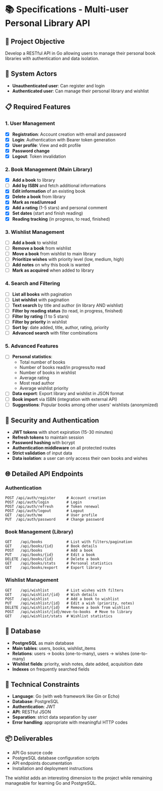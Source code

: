 # 📚 Specifications - Multi-user Personal Library API

## 🎯 Project Objective

Develop a RESTful API in Go allowing users to manage their personal book libraries with authentication and data isolation.

## 👥 System Actors

- **Unauthenticated user**: Can register and login
- **Authenticated user**: Can manage their personal library and wishlist

## 📋 Required Features

### 1. **User Management**

- [x] **Registration**: Account creation with email and password
- [x] **Login**: Authentication with Bearer token generation
- [x] **User profile**: View and edit profile
- [x] **Password change**
- [x] **Logout**: Token invalidation

### 2. **Book Management (Main Library)**

- [x] **Add a book** to library
- [ ] **Add by ISBN** and fetch additional informations
- [x] **Edit information** of an existing book
- [x] **Delete a book** from library
- [x] **Mark as read/unread**
- [x] **Add a rating** (1-5 stars) and personal comment
- [x] **Set dates** (start and finish reading)
- [x] **Reading tracking** (in progress, to read, finished)

### 3. **Wishlist Management**

- [ ] **Add a book** to wishlist
- [ ] **Remove a book** from wishlist
- [ ] **Move a book** from wishlist to main library
- [ ] **Prioritize wishes** with priority level (low, medium, high)
- [ ] **Add notes** on why this book is wanted
- [ ] **Mark as acquired** when added to library

### 4. **Search and Filtering**

- [ ] **List all books** with pagination
- [ ] **List wishlist** with pagination
- [ ] **Text search** by title and author (in library AND wishlist)
- [ ] **Filter by reading status** (to read, in progress, finished)
- [ ] **Filter by rating** (1 to 5 stars)
- [ ] **Filter by priority** in wishlist
- [ ] **Sort by**: date added, title, author, rating, priority
- [ ] **Advanced search** with filter combinations

### 5. **Advanced Features**

- [ ] **Personal statistics**:
  - Total number of books
  - Number of books read/in progress/to read
  - Number of books in wishlist
  - Average rating
  - Most read author
  - Average wishlist priority
- [ ] **Data export**: Export library and wishlist in JSON format
- [ ] **Book import** via ISBN (integration with external API)
- [ ] **Suggestions**: Popular books among other users' wishlists (anonymized)

## 🔐 Security and Authentication

- **JWT tokens** with short expiration (15-30 minutes)
- **Refresh tokens** to maintain session
- **Password hashing** with bcrypt
- **Authentication middleware** on all protected routes
- **Strict validation** of input data
- **Data isolation**: a user can only access their own books and wishes

## 🌐 Detailed API Endpoints

### Authentication

```
POST /api/auth/register     # Account creation
POST /api/auth/login        # Login
POST /api/auth/refresh      # Token renewal
POST /api/auth/logout       # Logout
GET  /api/auth/me           # User profile
PUT  /api/auth/password     # Change password
```

### Book Management (Library)

```
GET    /api/books           # List with filters/pagination
GET    /api/books/{id}      # Book details
POST   /api/books           # Add a book
PUT    /api/books/{id}      # Edit a book
DELETE /api/books/{id}      # Delete a book
GET    /api/books/stats     # Personal statistics
GET    /api/books/export    # Export library
```

### Wishlist Management

```
GET    /api/wishlist        # List wishes with filters
GET    /api/wishlist/{id}   # Wish details
POST   /api/wishlist        # Add a book to wishlist
PUT    /api/wishlist/{id}   # Edit a wish (priority, notes)
DELETE /api/wishlist/{id}   # Remove a book from wishlist
POST   /api/wishlist/{id}/move-to-books  # Move to library
GET    /api/wishlist/stats  # Wishlist statistics
```

## 💾 Database

- **PostgreSQL** as main database
- **Main tables**: users, books, wishlist_items
- **Relations**: users → books (one-to-many), users → wishes (one-to-many)
- **Wishlist fields**: priority, wish notes, date added, acquisition date
- **Indexes** on frequently searched fields

## 🚀 Technical Constraints

- **Language**: Go (with web framework like Gin or Echo)
- **Database**: PostgreSQL
- **Authentication**: JWT
- **API**: RESTful JSON
- **Separation**: strict data separation by user
- **Error handling**: appropriate with meaningful HTTP codes

## 📦 Deliverables

- API Go source code
- PostgreSQL database configuration scripts
- API endpoints documentation
- Installation and deployment instructions

The wishlist adds an interesting dimension to the project while remaining manageable for learning Go and PostgreSQL.

